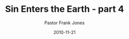 ---
lunr: "true"
title: "Sin Enters the Earth - part 4"
author: "Pastor Frank Jones"
postDate: "11-21-2010"
date: 2010-11-21
category: "sermons"
slug: "2010/11/SinEntersTheEarth_part4"
icon: microphone
audioLink: "SinEntersTheEarth_part4"
tags: [sin]
mp3: "SinEntersTheEarth_part4/11212010.mp3"
ogg: "SinEntersTheEarth_part4/11212010.ogg"
linkurl: "https://archive.org/download/SinEntersTheEarth_part4/SinEntersTheEarth_part4_files.xml"
ipath: "https://archive.org/download/SinEntersTheEarth_part4/11212010.mp3"
layout: sermon.html
---